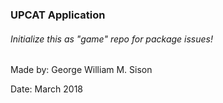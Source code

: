### UPCAT Application

###### Initialize this as "game" repo for package issues!

Made by: George William M. Sison

Date: March 2018